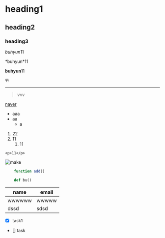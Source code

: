 # heading1
## heading2
### heading3


*buhyun*11

\*buhyun\*11

**buhyun**11

~~11~~

---

>vvv

[naver](http://www.naver.com "naver")


* aaa
* aa
    * a

1. 22
2. 11
    1. 11

`<p>11</p>`

![make](이미지주소)


```javascript
    function add()
```

```python
    def bu()
```


|name|email|
|----|-----|
|wwwwww|wwwww|
|dssd|sdsd|

* [x] task1
* [] task

